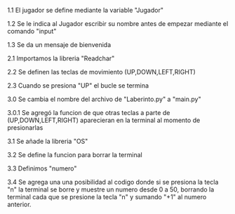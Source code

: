 1.1 El jugador se define mediante la variable "Jugador" 

1.2 Se le indica al Jugador escribir su nombre antes de empezar mediante el comando "input" 

1.3 Se da un mensaje de bienvenida 

2.1 Importamos la libreria "Readchar"

2.2 Se definen las teclas de movimiento (UP,DOWN,LEFT,RIGHT)

2.3 Cuando se presiona "UP" el bucle se termina

3.0 Se cambia el nombre del archivo de "Laberinto.py" a "main.py"

3.0.1 Se agregó la funcion de que otras teclas a parte de (UP,DOWN,LEFT,RIGHT) aparecieran en la terminal al momento de presionarlas

3.1 Se añade la libreria "OS"

3.2 Se define la funcion para borrar la terminal

3.3 Definimos "numero"

3.4 Se agrega una una posibilidad al codigo donde si se presiona la tecla "n" la terminal se borre y muestre un numero desde 0 a 50, borrando la terminal cada que se presione la tecla "n" y sumando "+1" al numero anterior.